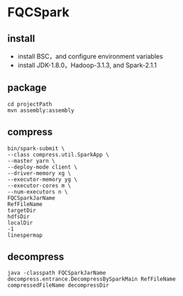# FQCSpark

## install

- install BSC，and configure environment variables
- install JDK-1.8.0，Hadoop-3.1.3, and Spark-2.1.1

## package

```shell
cd projectPath
mvn assembly:assembly
```

## compress
```shell
bin/spark-submit \
--class compress.util.SparkApp \
--master yarn \
--deploy-mode client \
--driver-memory xg \
--executor-memory yg \
--executor-cores m \
--num-executors n \
FQCSparkJarName
RefFileName
targetDir
hdfsDir
localDir
-1 
linespermap
```

## decompress

```shell
java -classpath FQCSparkJarName decompress.entrance.DecompressBySparkMain RefFileName compressedFileName decompressDir
```

